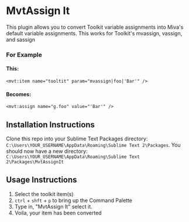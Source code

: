 # MvtAssign It

This plugin allows you to convert Toolkit variable assignments into Miva's default variable assignments. This works for Toolkit's mvassign, vassign, and sassign

### For Example

#### This:
```
<mvt:item name="tooltit" param="mvassign|foo|'Bar'" />
```

#### Becomes:
```
<mvt:assign name="g.foo" value="'Bar'" />
```

## Installation Instructions

Clone this repo into your Sublime Text Packages directory: `C:\Users\YOUR_USERNAME\AppData\Roaming\Sublime Text 2\Packages`. You should now have a new directory: `C:\Users\YOUR_USERNAME\AppData\Roaming\Sublime Text 2\Packages\MvtAssignIt`

## Usage Instructions

1. Select the toolkit item(s)
2. `ctrl` + `shft` + `p` to bring up the Command Palette
3. Type in, "MvtAssign It" select it.
4. Voila, your item has been converted